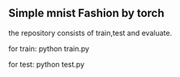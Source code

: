 ## Simple  mnist Fashion by torch

the repository consists of train,test and evaluate.

for train:
python train.py

for test:
python test.py
